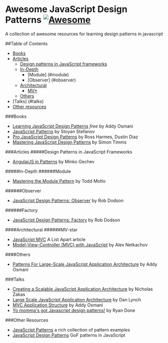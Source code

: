 # Awesome JavaScript Design Patterns [![Awesome](https://cdn.rawgit.com/sindresorhus/awesome/d7305f38d29fed78fa85652e3a63e154dd8e8829/media/badge.svg)](https://github.com/sindresorhus/awesome)
 A collection of awesome resources for learning design patterns in javascript

##Table of Contents
- [Books](#books)
- [Articles](#articles)
  - [Design patterns in JavaScript frameworks](#design-patterns-in-javascript-frameworks)
  - [In-Depth](#in-depth)
    - [Module] (#module)
    - [Observer] (#observer)
  - [Architectural](#architectural)
    - [MV*](#mv-star)
  - [Others](#others)
- [Talks] (#talks)
- [Other resources](#other-resources)
  
###Books
* [Learning JavaScript Design Patterns](http://openmymind.net/The-Little-Go-Book/) *free* by Addy Osmani
* [JavaScript Patterns](https://www.goodreads.com/book/show/9422683-javascript-patterns) by Stoyan Stefanov
* [Pro JavaScript Design Patterns](https://www.goodreads.com/book/show/1960593.Pro_JavaScript_Design_Patterns) by Ross Harmes, Dustin Diaz
* [Mastering JavaScript Design Patterns](https://www.goodreads.com/book/show/23847040-mastering-javascript-design-patterns---essential-solutions-for-effective) by Simon Timms

###Articles
#####Design Patterns in JavaScript Frameworks
* [AngularJS in Patterns](https://github.com/mgechev/angularjs-in-patterns) by Minko Gechev

#####In-Depth
######Module
* [Mastering the Module Pattern](https://toddmotto.com/mastering-the-module-pattern/) by Todd Motto

######Observer
* [JavaScript Design Patterns: Observer](http://robdodson.me/javascript-design-patterns-observer/) by Rob Dodson

######Factory
* [JavaScript Design Patterns: Factory](http://robdodson.me/javascript-design-patterns-factory/) by Rob Dodson

####Architectural
######MV-star
* [JavaScript MVC](http://alistapart.com/article/javascript-mvc) A List Apart article
* [Model-View-Controller (MVC) with JavaScript](https://alexatnet.com/articles/model-view-controller-mvc-javascript) by Alex Netkachov

####Others
* [Patterns For Large-Scale JavaScript Application Architecture](http://addyosmani.com/largescalejavascript/) by Addy Osmani

###Talks
* [Creating a Scalable JavaScript Application Architecture](https://youtu.be/b5pFv9NB9fs) by Nicholas Zakas
* [Large Scale JavaScript Application Architecture](https://youtu.be/kNrnRG1YgAQ) by Dan Lynch
* [MVC Application Structure](https://youtu.be/yIoPlBcW6XA) by Addy Osmani
* [Yo momma's got Javascript design patterns!](https://youtu.be/dMpp1_rJTXU) by Ryan Done

###Other Resources
* [JavaScript Patterns](https://github.com/shichuan/javascript-patterns) a rich collection of pattern examples
* [JavaScript Design Patterns](http://www.dofactory.com/javascript/design-patterns) GoF patterns in JavaScript
